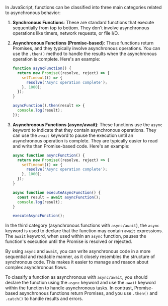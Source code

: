 In JavaScript, functions can be classified into three main categories related to asynchronous behavior:

1. **Synchronous Functions**: These are standard functions that execute sequentially from top to bottom. They don't involve asynchronous operations like timers, network requests, or file I/O.

2. **Asynchronous Functions (Promise-based)**: These functions return Promises, and they typically involve asynchronous operations. You can use the `.then()` method to handle the results when the asynchronous operation is complete. Here's an example:

    ```javascript
    function asyncFunction() {
      return new Promise((resolve, reject) => {
        setTimeout(() => {
          resolve('Async operation complete');
        }, 1000);
      });
    }

    asyncFunction().then(result => {
      console.log(result);
    });
    ```

3. **Asynchronous Functions (async/await)**: These functions use the `async` keyword to indicate that they contain asynchronous operations. They can use the `await` keyword to pause the execution until an asynchronous operation is complete. They are typically easier to read and write than Promise-based code. Here's an example:

    ```javascript
    async function asyncFunction() {
      return new Promise((resolve, reject) => {
        setTimeout(() => {
          resolve('Async operation complete');
        }, 1000);
      });
    }

    async function executeAsyncFunction() {
      const result = await asyncFunction();
      console.log(result);
    }

    executeAsyncFunction();
    ```

In the third category (asynchronous functions with `async/await`), the `async` keyword is used to declare that the function may contain `await` expressions. The `await` keyword, when used within an `async` function, pauses the function's execution until the Promise is resolved or rejected.

By using `async` and `await`, you can write asynchronous code in a more sequential and readable manner, as it closely resembles the structure of synchronous code. This makes it easier to manage and reason about complex asynchronous flows.

To classify a function as asynchronous with `async/await`, you should declare the function using the `async` keyword and use the `await` keyword within the function to handle asynchronous tasks. In contrast, Promise-based asynchronous functions return Promises, and you use `.then()` and `.catch()` to handle results and errors.